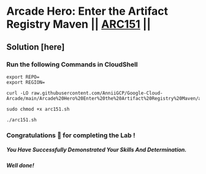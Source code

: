 # Arcade Hero: Enter the Artifact Registry Maven || [ARC151](https://www.cloudskillsboost.google/focuses/89730?parent=catalog) ||

## Solution [here] 

### Run the following Commands in CloudShell

```
export REPO=
export REGION=
```
```
curl -LO raw.githubusercontent.com/AnniiGCP/Google-Cloud-Arcade/main/Arcade%20Hero%20Enter%20the%20Artifact%20Registry%20Maven/arc151.sh

sudo chmod +x arc151.sh

./arc151.sh
```

### Congratulations 🎉 for completing the Lab !

##### *You Have Successfully Demonstrated Your Skills And Determination.*

#### *Well done!*

 

 
